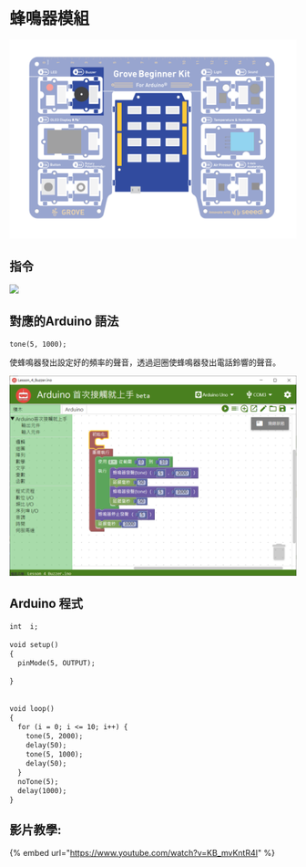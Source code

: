 # 蜂鳴器模組



![](<../../../.gitbook/assets/2 (4).png>)

## **指令**

![](<../../../.gitbook/assets/Lesson\_4\_Buzzer2 (1).png>)

## **對應的**Arduino 語法

```
tone(5, 1000);
```

使蜂鳴器發出設定好的頻率的聲音，透過迴圈使蜂鳴器發出電話鈴響的聲音。

![](<../../../.gitbook/assets/image (3) (1) (1).png>)

## Arduino 程式

```
int  i;

void setup()
{
  pinMode(5, OUTPUT);

}


void loop()
{
  for (i = 0; i <= 10; i++) {
    tone(5, 2000);
    delay(50);
    tone(5, 1000);
    delay(50);
  }
  noTone(5);
  delay(1000);
}
```

## 影片教學:

{% embed url="https://www.youtube.com/watch?v=KB_mvKntR4I" %}

